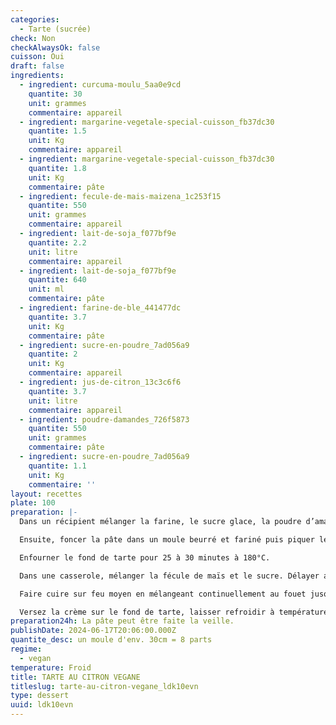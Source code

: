 ```yaml
---
categories:
  - Tarte (sucrée)
check: Non
checkAlwaysOk: false
cuisson: Oui
draft: false
ingredients:
  - ingredient: curcuma-moulu_5aa0e9cd
    quantite: 30
    unit: grammes
    commentaire: appareil
  - ingredient: margarine-vegetale-special-cuisson_fb37dc30
    quantite: 1.5
    unit: Kg
    commentaire: appareil
  - ingredient: margarine-vegetale-special-cuisson_fb37dc30
    quantite: 1.8
    unit: Kg
    commentaire: pâte
  - ingredient: fecule-de-mais-maizena_1c253f15
    quantite: 550
    unit: grammes
    commentaire: appareil
  - ingredient: lait-de-soja_f077bf9e
    quantite: 2.2
    unit: litre
    commentaire: appareil
  - ingredient: lait-de-soja_f077bf9e
    quantite: 640
    unit: ml
    commentaire: pâte
  - ingredient: farine-de-ble_441477dc
    quantite: 3.7
    unit: Kg
    commentaire: pâte
  - ingredient: sucre-en-poudre_7ad056a9
    quantite: 2
    unit: Kg
    commentaire: appareil
  - ingredient: jus-de-citron_13c3c6f6
    quantite: 3.7
    unit: litre
    commentaire: appareil
  - ingredient: poudre-damandes_726f5873
    quantite: 550
    unit: grammes
    commentaire: pâte
  - ingredient: sucre-en-poudre_7ad056a9
    quantite: 1.1
    unit: Kg
    commentaire: ''
layout: recettes
plate: 100
preparation: |-
  Dans un récipient mélanger la farine, le sucre glace, la poudre d’amandes et le sel. Ajouter la margarine coupée en morceaux et mélanger l’ensemble du bout des doigts jusqu’à obtenir une pâte sableuse. Incorporer ensuite le lait et mélanger bien de façon à obtenir une pâte homogène et former autant de boules qu'il ne faut de tartes. Mettre au frais enveloppé de film alimentaire pendant 30min.

  Ensuite, foncer la pâte dans un moule beurré et fariné puis piquer le fond à la fourchette. Passer 30 min au réfrigérateur.

  Enfourner le fond de tarte pour 25 à 30 minutes à 180°C.

  Dans une casserole, mélanger la fécule de maïs et le sucre. Délayer au fouet en ajoutant le lait petit à petit. Ajouter le jus de citron.

  Faire cuire sur feu moyen en mélangeant continuellement au fouet jusqu’à ce que la crème bouillonne et épaississe légèrement (patience, ça peut prendre un peu de temps). Laisser bouillir environ 1min sans cesser de remuer. Retirer du feu, ajouter immédiatement la margarine puis fouetter longuement jusqu’à ce que la crème soit bien lisse et homogène

  Versez la crème sur le fond de tarte, laisser refroidir à température ambiante puis placer au réfrigérateur pour 2 heures.
preparation24h: La pâte peut être faite la veille.
publishDate: 2024-06-17T20:06:00.000Z
quantite_desc: un moule d'env. 30cm = 8 parts
regime:
  - vegan
temperature: Froid
title: TARTE AU CITRON VEGANE
titleslug: tarte-au-citron-vegane_ldk10evn
type: dessert
uuid: ldk10evn
---
```


